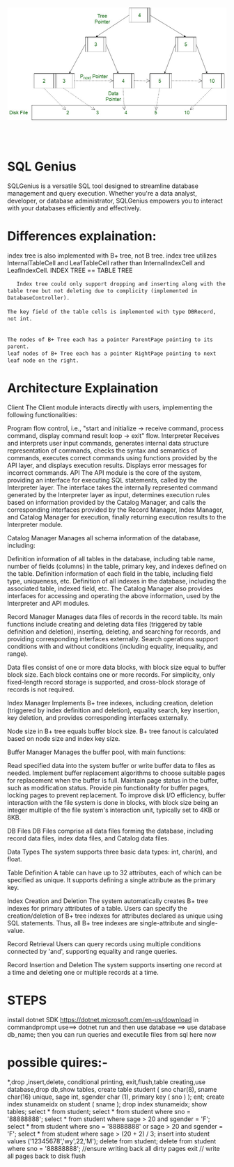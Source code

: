 ![Application screenshot](./B+tree.jpg)

<br/>
<br/>

# SQL Genius
 SQLGenius is a versatile SQL tool designed to streamline database management and query execution. Whether you're a data analyst, developer, or database administrator, SQLGenius empowers you to interact with your databases efficiently and effectively.

Differences explaination:
=========================
 index tree is also implemented with B+ tree, not B tree.
   index tree utilizes InternalTableCell and LeafTableCell rather than InternalIndexCell and LeafIndexCell.
INDEX TREE == TABLE TREE 
    
       Index tree could only support dropping and inserting along with the table tree but not deleting due to complicity (implemented in DatabaseController).

    The key field of the table cells is implemented with type DBRecord, not int.


    The nodes of B+ Tree each has a pointer ParentPage pointing to its parent.
    leaf nodes of B+ Tree each has a pointer RightPage pointing to next leaf node on the right.

Architecture Explaination
=============

Client
The Client module interacts directly with users, implementing the following functionalities:

Program flow control, i.e., "start and initialize -> receive command, process command, display command result loop -> exit" flow.
Interpreter
Receives and interprets user input commands, generates internal data structure representation of commands, checks the syntax and semantics of commands, executes correct commands using functions provided by the API layer, and displays execution results. Displays error messages for incorrect commands.
API
The API module is the core of the system, providing an interface for executing SQL statements, called by the Interpreter layer. The interface takes the internally represented command generated by the Interpreter layer as input, determines execution rules based on information provided by the Catalog Manager, and calls the corresponding interfaces provided by the Record Manager, Index Manager, and Catalog Manager for execution, finally returning execution results to the Interpreter module.

Catalog Manager
Manages all schema information of the database, including:

Definition information of all tables in the database, including table name, number of fields (columns) in the table, primary key, and indexes defined on the table.
Definition information of each field in the table, including field type, uniqueness, etc.
Definition of all indexes in the database, including the associated table, indexed field, etc.
The Catalog Manager also provides interfaces for accessing and operating the above information, used by the Interpreter and API modules.

Record Manager
Manages data files of records in the record table. Its main functions include creating and deleting data files (triggered by table definition and deletion), inserting, deleting, and searching for records, and providing corresponding interfaces externally. Search operations support conditions with and without conditions (including equality, inequality, and range).

Data files consist of one or more data blocks, with block size equal to buffer block size. Each block contains one or more records. For simplicity, only fixed-length record storage is supported, and cross-block storage of records is not required.

Index Manager
Implements B+ tree indexes, including creation, deletion (triggered by index definition and deletion), equality search, key insertion, key deletion, and provides corresponding interfaces externally.

Node size in B+ tree equals buffer block size. B+ tree fanout is calculated based on node size and index key size.

Buffer Manager
Manages the buffer pool, with main functions:

Read specified data into the system buffer or write buffer data to files as needed.
Implement buffer replacement algorithms to choose suitable pages for replacement when the buffer is full.
Maintain page status in the buffer, such as modification status.
Provide pin functionality for buffer pages, locking pages to prevent replacement.
To improve disk I/O efficiency, buffer interaction with the file system is done in blocks, with block size being an integer multiple of the file system's interaction unit, typically set to 4KB or 8KB.

DB Files
DB Files comprise all data files forming the database, including record data files, index data files, and Catalog data files.

Data Types
The system supports three basic data types: int, char(n), and float.

Table Definition
A table can have up to 32 attributes, each of which can be specified as unique. It supports defining a single attribute as the primary key.

Index Creation and Deletion
The system automatically creates B+ tree indexes for primary attributes of a table. Users can specify the creation/deletion of B+ tree indexes for attributes declared as unique using SQL statements. Thus, all B+ tree indexes are single-attribute and single-value.

Record Retrieval
Users can query records using multiple conditions connected by 'and', supporting equality and range queries.

Record Insertion and Deletion
The system supports inserting one record at a time and deleting one or multiple records at a time.


STEPS
======
install dotnet SDK  https://dotnet.microsoft.com/en-us/download
in commandprompt use==> dotnet run
and then use database ==> use database db_name;
then you can run queries and executile files from sql here now 

possible quires:-
================
*,drop ,insert,delete, conditional printing, exit,flush,table creating,use database,drop db,show tables,
create table student (
    sno char(8),
    sname char(16) unique,
    sage int,
    sgender char (1),
    primary key ( sno )
);
ent;
create index stunameidx on student ( sname );
drop index stunameidx;
show tables;
select * from student;
select * from student where sno = '88888888';
select * from student where sage > 20 and sgender = 'F';
select * from student where sno = '88888888' or sage > 20 and sgender = 'F';
select * from student where sage > (20 + 2) / 3;
insert into student values ('12345678','wy',22,'M');
delete from student;
delete from student where sno = '88888888';
//ensure writing back all dirty pages
exit
// write all pages back to disk
flush
